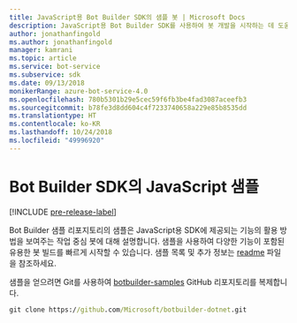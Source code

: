 ```yaml
---
title: JavaScript용 Bot Builder SDK의 샘플 봇 | Microsoft Docs
description: JavaScript용 Bot Builder SDK를 사용하여 봇 개발을 시작하는 데 도움이 되는 다양한 샘플 봇을 탐색합니다.
author: jonathanfingold
ms.author: jonathanfingold
manager: kamrani
ms.topic: article
ms.service: bot-service
ms.subservice: sdk
ms.date: 09/13/2018
monikerRange: azure-bot-service-4.0
ms.openlocfilehash: 780b5301b29e5cec59f6fb3be4fad3087aceefb3
ms.sourcegitcommit: b78fe3d8dd604c4f7233740658a229e85b8535dd
ms.translationtype: HT
ms.contentlocale: ko-KR
ms.lasthandoff: 10/24/2018
ms.locfileid: "49996920"
---
```

# <a name="javascript-samples-for-bot-builder-sdk"></a>Bot Builder SDK의 JavaScript 샘플
[!INCLUDE [pre-release-label](../includes/pre-release-label.md)]

Bot Builder 샘플 리포지토리의 샘플은 JavaScript용 SDK에 제공되는 기능의 활용 방법을 보여주는 작업 중심 봇에 대해 설명합니다. 샘플을 사용하여 다양한 기능이 포함된 유용한 봇 빌드를 빠르게 시작할 수 있습니다. 샘플 목록 및 추가 정보는 [readme](https://github.com/Microsoft/BotBuilder-Samples/blob/master/README.md) 파일을 참조하세요.

샘플을 얻으려면 Git를 사용하여 [botbuilder-samples](https://github.com/Microsoft/botbuilder-samples) GitHub 리포지토리를 복제합니다.
```cmd
git clone https://github.com/Microsoft/botbuilder-dotnet.git
```
